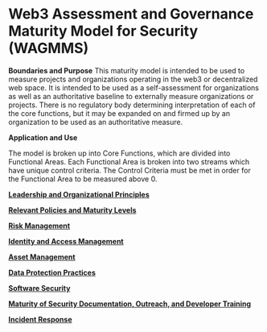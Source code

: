 # Web3 Assessment and Governance Maturity Model for Security (WAGMMS)

**Boundaries and Purpose**
This maturity model is intended to be used to measure projects and organizations operating in the web3 or decentralized web space. It is intended to be used as a self-assessment for organizations as well as an authoritative baseline to externally measure organizations or projects. There is no regulatory body determining interpretation of each of the core functions, but it may be expanded on and firmed up by an organization to be used as an authoritative measure.

**Application and Use**

The model is broken up into Core Functions, which are divided into Functional Areas. Each Functional Area is broken into two streams which have unique control criteria. The Control Criteria must be met in order for the Functional Area to be measured above 0.

[**Leadership and Organizational Principles**](https://github.com/relotnek/WAGMMS/blob/main/Web3%20Assessment%20and%20Governance%20Maturity%20Model/Leadership%20and%20Organizational%20Principles.md)

[**Relevant Policies and Maturity Levels**](https://github.com/relotnek/WAGMMS/blob/main/Web3%20Assessment%20and%20Governance%20Maturity%20Model/Relevant%20Policies%20and%20Maturity%20Levels.md)

[**Risk Management**](https://github.com/relotnek/WAGMMS/blob/main/Web3%20Assessment%20and%20Governance%20Maturity%20Model/Risk%20Management.md)

[**Identity and Access Management**](https://github.com/relotnek/WAGMMS/blob/main/Web3%20Assessment%20and%20Governance%20Maturity%20Model/Identity%20and%20Access%20Management.md)

[**Asset Management**](https://github.com/relotnek/WAGMMS/blob/main/Web3%20Assessment%20and%20Governance%20Maturity%20Model/Asset%20Management.md)

[**Data Protection Practices**](https://github.com/relotnek/WAGMMS/blob/main/Web3%20Assessment%20and%20Governance%20Maturity%20Model/Data%20Protection%20Practices.md)

[**Software Security**](https://github.com/relotnek/WAGMMS/blob/main/Web3%20Assessment%20and%20Governance%20Maturity%20Model/Software%20Security.md)

[**Maturity of Security Documentation, Outreach, and Developer Training**](https://github.com/relotnek/WAGMMS/blob/main/Web3%20Assessment%20and%20Governance%20Maturity%20Model/Maturity%20of%20Security%20Documentation%2C%20Outreach%2C%20and%20%20Evangelization.md)

[**Incident Response**](https://github.com/relotnek/WAGMMS/blob/main/Web3%20Assessment%20and%20Governance%20Maturity%20Model/Incident%20Response.md)
